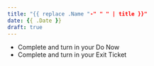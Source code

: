 ```yaml
---
title: "{{ replace .Name "-" " " | title }}"
date: {{ .Date }}
draft: true
---
```


- Complete and turn in your Do Now
- Complete and turn in your Exit Ticket